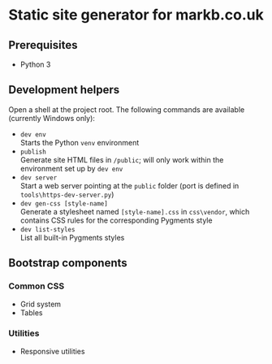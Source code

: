 # Static site generator for markb.co.uk

## Prerequisites

- Python 3

## Development helpers

Open a shell at the project root. The following commands are available (currently Windows only):

- `dev env`  
  Starts the Python `venv` environment
- `publish`  
   Generate site HTML files in `/public`; will only work within the environment set up by `dev env`
- `dev server`  
  Start a web server pointing at the `public` folder (port is defined in `tools\https-dev-server.py`)
- `dev gen-css [style-name]`  
  Generate a stylesheet named `[style-name].css` in `css\vendor`, which contains CSS rules for the corresponding Pygments style
- `dev list-styles`  
  List all built-in Pygments styles

## Bootstrap components

### Common CSS

* Grid system
* Tables

### Utilities

* Responsive utilities
